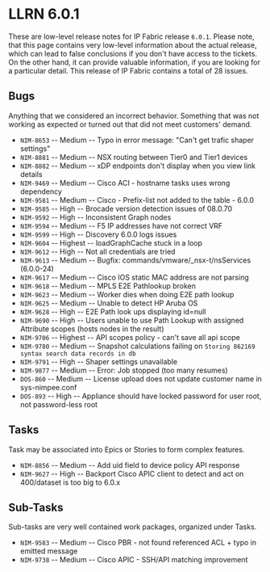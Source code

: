 # LLRN 6.0.1

These are low-level release notes for IP Fabric release `6.0.1`. Please note, that this page contains very low-level information about the actual release, which can lead to false conclusions if you don't have access to the tickets. On the other hand, it can provide valuable information, if you are looking for a particular detail. This release of IP Fabric contains a total of 28 issues.

## Bugs

Anything that we considered an incorrect behavior. Something that was not working as expected or turned out that did not meet customers' demand.

- `NIM-8653` -- Medium -- Typo in error message: "Can't get trafic shaper settings"
- `NIM-8881` -- Medium -- NSX routing between Tier0 and Tier1 devices
- `NIM-8882` -- Medium -- xDP endpoints don't display when you view link details
- `NIM-9469` -- Medium -- Cisco ACI - hostname tasks uses wrong dependency
- `NIM-9581` -- Medium -- Cisco - Prefix-list not added to the table - 6.0.0
- `NIM-9585` -- High -- Brocade version detection issues of 08.0.70
- `NIM-9592` -- High -- Inconsistent Graph nodes
- `NIM-9594` -- Medium -- F5 IP addresses have not correct VRF
- `NIM-9599` -- High -- Discovery 6.0.0 logs issues
- `NIM-9604` -- Highest -- loadGraphCache stuck in a loop
- `NIM-9612` -- High -- Not all credentials are tried
- `NIM-9613` -- Medium -- Bugfix: commands/vmware/_nsx-t/nsServices (6.0.0-24)
- `NIM-9617` -- Medium -- Cisco IOS static MAC address are not parsing
- `NIM-9618` -- Medium -- MPLS E2E Pathlookup broken
- `NIM-9623` -- Medium -- Worker dies when doing E2E path lookup
- `NIM-9625` -- Medium -- Unable to detect HP Aruba OS
- `NIM-9628` -- High -- E2E Path look ups displaying id=null
- `NIM-9690` -- High -- Users unable to use Path Lookup with assigned Attribute scopes (hosts nodes in the result)
- `NIM-9706` -- Highest -- API scopes policy - can't save all api scope
- `NIM-9780` -- Medium -- Snapshot calculations failing on `Storing 862169 syntax search data records in db`
- `NIM-9791` -- High -- Shaper settings unavailable
- `NIM-9877` -- Medium -- Error: Job stopped (too many resumes)
- `DOS-860` -- Medium -- License upload does not update customer name in sys-nimpee.conf
- `DOS-893` -- High -- Appliance should have locked password for user root, not password-less root

## Tasks

Task may be associated into Epics or Stories to form complex features.

- `NIM-8856` -- Medium -- Add uid field to device policy API response
- `NIM-9627` -- High -- Backport Cisco APIC client to detect and act on 400/dataset is too big to 6.0.x

## Sub-Tasks

Sub-tasks are very well contained work packages, organized under Tasks.

- `NIM-9583` -- Medium -- Cisco PBR - not found referenced ACL + typo in emitted message
- `NIM-9738` -- Medium -- Cisco APIC - SSH/API matching improvement
